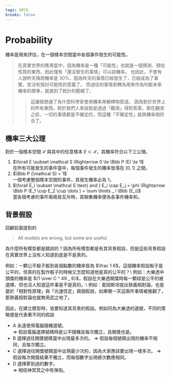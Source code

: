 ```yaml
---
tags: SPCO
breaks: false
---
```


# Probability

機率是用來評估，在一個樣本空間當中各個事件發生的可能性。

> 在真實世界的應用當中，因為機率是一種「可能性」也就是一個預測、預估性質的東西，因此僅有「還沒發生的事情」可以談機率。
> 也因此，不會有人說昨天降雨機率是 30\%，因為昨天的事情已經發生了，已經成為了事實，並沒有探討可能性的意義了。
> 而過往的事情若轉為用來作為判斷未來機率的標準，就進到了統計的範疇了。
> 
> > 這讓我想通了為什麼科學家會用機率來解釋物質波。
> > 因為對於世界上的所有東西，對於我們人來說皆是透過「觀測」得到答案，那在觀測之前，一切的事情都是不確定的，而這種「不確定性」就與機率相符合了。

## 機率三大公理

對於一個樣本空間 $\mathcal S$ 與其中的任意樣本 $E \subset \mathcal S$，其機率符合以下三公理。

1. $\forall E \subset \mathcal S \Rightarrow 0 \le \Bbb P (E) \le 1$ \
    在所有可能發生的事件當中，每個事件發生的機率皆落在 $[0, 1]$ 之間。
2. $\Bbb P (\mathcal S) = 1$ \
    一個考慮整個樣本空間的事件，其發生機率必為 1。
3. $\forall E_i \subset \mathcal S \text{ and } E_i \cap E_j = \phi \Rightarrow \Bbb P (E_1 \cup E_2 \cup \dots ) = \sum \limits _ i \Bbb (E_i)$ \
    當各個考慮的事件兩兩皆互斥時，其聯集機率便為各事件機率和。

## 背景假設

回顧前面提到的

> All models are wrong, but some are useful.

為什麼所有模型都是錯誤的？因為所有模型都是有其背景假設，但是這些背景假設在真實世界上沒有人知道到底是不是真的。

例如：一顆公平骰子骰到各個點數的機率皆為 $\frac 1 6$，這個機率假設骰子是公平的，但真的在製作骰子的時候又怎麼知道他是真的公平的？\\
例如：大樂透中頭獎的機率是 ${1 \over C ^ 49 _ 6}$，假設在大樂透開獎時每一顆球是公平的被選擇，但也沒人知道這件事是不是真的。\\
例如：愛因斯坦提出狹義相對論，也是基於「相對性原理」與「光速恆定」兩個假說，如果哪一天這兩件事情被推翻了，那狹義相對論也就無用武之地了。

因此，在建立模型時，皆要知道其背景的假設。例如同為大樂透的選號，不同的策略便是代表著不同的假設

- A 永遠使用電腦隨機選號。 \
    $\Rightarrow$ 假設電腦選擇號碼時是公平隨機且每次獨立，且開獎也是。
- B 選擇過往開獎號碼當中出現最多次的。
    $\Rightarrow$ 假設每個號碼出現的機率不相同，且每次獨立。
- C 選擇過往開獎號碼當中出現最少次的，因為大家應該要出現一樣多次。
    $\Rightarrow$ 假設每次開獎結果不獨立，而每個數字出現總次數應相同。
- D 選擇夢到過的數字。\
    $\Rightarrow$ 相信神冥冥之中有保佑。

